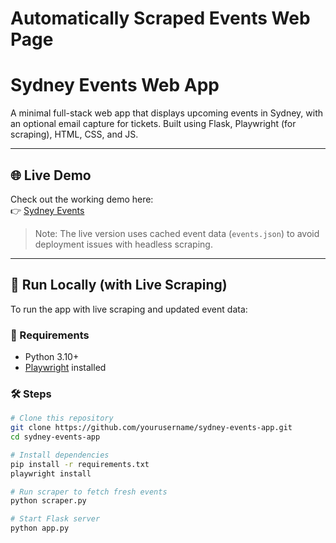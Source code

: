 # Automatically Scraped Events Web Page
# Sydney Events Web App

A minimal full-stack web app that displays upcoming events in Sydney, with an optional email capture for tickets. Built using Flask, Playwright (for scraping), HTML, CSS, and JS.

---

## 🌐 Live Demo

Check out the working demo here:  
👉 [Sydney Events](https://event-scraper-cuxl.onrender.com/)

> Note: The live version uses cached event data (`events.json`) to avoid deployment issues with headless scraping.

---

## 🧪 Run Locally (with Live Scraping)

To run the app with live scraping and updated event data:

### 🔧 Requirements
- Python 3.10+
- [Playwright](https://playwright.dev/python/docs/intro) installed

### 🛠️ Steps

```bash
# Clone this repository
git clone https://github.com/yourusername/sydney-events-app.git
cd sydney-events-app

# Install dependencies
pip install -r requirements.txt
playwright install

# Run scraper to fetch fresh events
python scraper.py

# Start Flask server
python app.py

